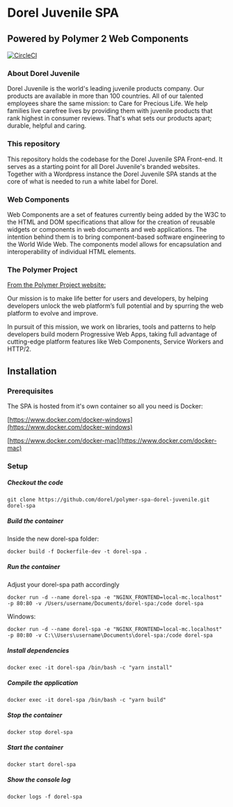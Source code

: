 # Dorel Juvenile SPA
## Powered by Polymer 2 Web Components

[![CircleCI](https://circleci.com/gh/dorel/polymer-spa-dorel-juvenile/tree/develop.svg?style=svg)](https://circleci.com/gh/dorel/polymer-spa-dorel-juvenile/tree/develop)

### About Dorel Juvenile
Dorel Juvenile is the world's leading juvenile products company. Our products are available in more than 100 countries. All of our talented employees share the same mission: to Care for Precious Life. We help families live carefree lives by providing them with juvenile products that rank highest in consumer reviews. That's what sets our products apart; durable, helpful and caring.

### This repository

This repository holds the codebase for the Dorel Juvenile SPA Front-end. It serves as a starting point for all Dorel Juvenile's branded websites. Together with a Wordpress instance the Dorel Juvenile SPA stands at the core of what is needed to run a white label for Dorel.

### Web Components
Web Components are a set of features currently being added by the W3C to the HTML and DOM specifications that allow for the creation of reusable widgets or components in web documents and web applications. The intention behind them is to bring component-based software engineering to the World Wide Web. The components model allows for encapsulation and interoperability of individual HTML elements.

### The Polymer Project

[From the Polymer Project website:](https://www.polymer-project.org/about)

Our mission is to make life better for users and developers, by helping developers unlock the web platform’s full potential and by spurring the web platform to evolve and improve.

In pursuit of this mission, we work on libraries, tools and patterns to help developers build modern Progressive Web Apps, taking full advantage of cutting-edge platform features like Web Components, Service Workers and HTTP/2.

## Installation

### Prerequisites

The SPA is hosted from it's own container so all you need is Docker:

[https://www.docker.com/docker-windows](https://www.docker.com/docker-windows)

[https://www.docker.com/docker-mac](https://www.docker.com/docker-mac)

### Setup

##### Checkout the code

    git clone https://github.com/dorel/polymer-spa-dorel-juvenile.git dorel-spa
    
##### Build the container

Inside the new dorel-spa folder:

    docker build -f Dockerfile-dev -t dorel-spa .

##### Run the container

Adjust your dorel-spa path accordingly

    docker run -d --name dorel-spa -e "NGINX_FRONTEND=local-mc.localhost" -p 80:80 -v /Users/username/Documents/dorel-spa:/code dorel-spa
    
Windows:

    docker run -d --name dorel-spa -e "NGINX_FRONTEND=local-mc.localhost" -p 80:80 -v C:\\Users\username\Documents\dorel-spa:/code dorel-spa
    
##### Install dependencies
    
    docker exec -it dorel-spa /bin/bash -c "yarn install"
    
##### Compile the application
    
    docker exec -it dorel-spa /bin/bash -c "yarn build"
    
##### Stop the container
    
    docker stop dorel-spa
    
##### Start the container
    
    docker start dorel-spa
    
##### Show the console log
    
    docker logs -f dorel-spa
